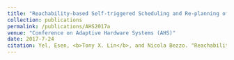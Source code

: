 ```yaml
---
title: "Reachability-based Self-triggered Scheduling and Re-planning of UAV Operations"
collection: publications
permalink: /publications/AHS2017a
venue: "Conference on Adaptive Hardware Systems (AHS)"
date: 2017-7-24
citation: Yel, Esen, <b>Tony X. Lin</b>, and Nicola Bezzo. "Reachability-based self-triggered scheduling and replanning of uav operations." <i>2017 NASA/ESA Conference on Adaptive Hardware and Systems (AHS)</i>. IEEE, 2017.
---
```

